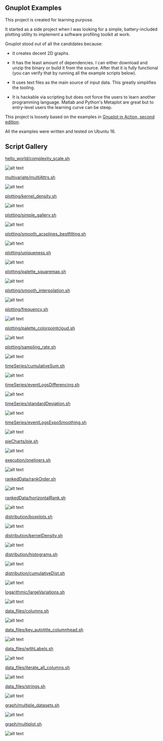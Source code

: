 
Gnuplot Examples
----------------

This project is created for learning purpose.

It started as a side project when I was looking for a simple, battery-included plotting utility to
implement a software profiling toolkit at work.

Gnuplot stood out of all the candidates because:

- It creates decent 2D graphs.

- It has the least amount of dependencies.
I can either download and unzip the binary or build it from the source.
After that it is fully functional (you can verify that by running all
the example scripts below).

- It uses text files as the main source of input data. This greatly simplifies the tooling.

- It is hackable via scripting but does not force the users to learn another programming language.
Matlab and Python's Metaplot are great but to entry-level users the learning curve can be steep.

This project is loosely based on the examples in
[Gnuplot in Action, second edition](https://www.manning.com/books/gnuplot-in-action-second-edition).

All the examples were written and tested on Ubuntu 16.


Script Gallery
--------------


[hello_world/complexity_scale.sh](src/hello_world/complexity_scale.sh)

![alt text](pngs/hello_world_complexity_scale.png)



[multivariate/multiAttrs.sh](src/multivariate/multiAttrs.sh)

![alt text](pngs/multivariate_multiAttrs.png)



[plotting/kernel_density.sh](src/plotting/kernel_density.sh)

![alt text](pngs/plotting_kernel_density.png)



[plotting/simple_gallery.sh](src/plotting/simple_gallery.sh)

![alt text](pngs/plotting_simple_gallery.png)



[plotting/smooth_acsplines_bestfitting.sh](src/plotting/smooth_acsplines_bestfitting.sh)

![alt text](pngs/plotting_smooth_acsplines_bestfitting.png)



[plotting/uniqueness.sh](src/plotting/uniqueness.sh)

![alt text](pngs/plotting_uniqueness.png)



[plotting/palette_squaremap.sh](src/plotting/palette_squaremap.sh)

![alt text](pngs/plotting_palette_squaremap.png)



[plotting/smooth_interpolation.sh](src/plotting/smooth_interpolation.sh)

![alt text](pngs/plotting_smooth_interpolation.png)



[plotting/frequency.sh](src/plotting/frequency.sh)

![alt text](pngs/plotting_frequency.png)



[plotting/palette_colorpointcloud.sh](src/plotting/palette_colorpointcloud.sh)

![alt text](pngs/plotting_palette_colorpointcloud.png)



[plotting/sampling_rate.sh](src/plotting/sampling_rate.sh)

![alt text](pngs/plotting_sampling_rate.png)



[timeSeries/cumulativeSum.sh](src/timeSeries/cumulativeSum.sh)

![alt text](pngs/timeSeries_cumulativeSum.png)



[timeSeries/eventLogsDifferencing.sh](src/timeSeries/eventLogsDifferencing.sh)

![alt text](pngs/timeSeries_eventLogsDifferencing.png)



[timeSeries/standardDeviation.sh](src/timeSeries/standardDeviation.sh)

![alt text](pngs/timeSeries_standardDeviation.png)



[timeSeries/eventLogsExpoSmoothing.sh](src/timeSeries/eventLogsExpoSmoothing.sh)

![alt text](pngs/timeSeries_eventLogsExpoSmoothing.png)



[pieCharts/pie.sh](src/pieCharts/pie.sh)

![alt text](pngs/pieCharts_pie.png)



[execution/oneliners.sh](src/execution/oneliners.sh)

![alt text](pngs/execution_oneliners.png)



[rankedData/rankOrder.sh](src/rankedData/rankOrder.sh)

![alt text](pngs/rankedData_rankOrder.png)



[rankedData/horizontalRank.sh](src/rankedData/horizontalRank.sh)

![alt text](pngs/rankedData_horizontalRank.png)



[distribution/boxplots.sh](src/distribution/boxplots.sh)

![alt text](pngs/distribution_boxplots.png)



[distribution/kernelDensity.sh](src/distribution/kernelDensity.sh)

![alt text](pngs/distribution_kernelDensity.png)



[distribution/histograms.sh](src/distribution/histograms.sh)

![alt text](pngs/distribution_histograms.png)



[distribution/cumulativeDist.sh](src/distribution/cumulativeDist.sh)

![alt text](pngs/distribution_cumulativeDist.png)



[logarithmic/largeVariations.sh](src/logarithmic/largeVariations.sh)

![alt text](pngs/logarithmic_largeVariations.png)



[data_files/columns.sh](src/data_files/columns.sh)

![alt text](pngs/data_files_columns.png)



[data_files/key_autotitle_columnhead.sh](src/data_files/key_autotitle_columnhead.sh)

![alt text](pngs/data_files_key_autotitle_columnhead.png)



[data_files/withLabels.sh](src/data_files/withLabels.sh)

![alt text](pngs/data_files_withLabels.png)



[data_files/iterate_all_columns.sh](src/data_files/iterate_all_columns.sh)

![alt text](pngs/data_files_iterate_all_columns.png)



[data_files/strings.sh](src/data_files/strings.sh)

![alt text](pngs/data_files_strings.png)



[graph/multiple_datasets.sh](src/graph/multiple_datasets.sh)

![alt text](pngs/graph_multiple_datasets.png)



[graph/multiplot.sh](src/graph/multiplot.sh)

![alt text](pngs/graph_multiplot.png)


